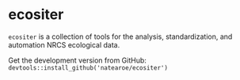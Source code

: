 # ecositer

`ecositer` is a collection of tools for the analysis, standardization, and automation NRCS ecological data.

Get the development version from GitHub:
`devtools::install_github('natearoe/ecositer')`

